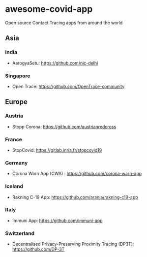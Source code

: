 # awesome-covid-app

Open source Contact Tracing apps from around the world

## Asia

### India

- AarogyaSetu: https://github.com/nic-delhi

### Singapore

- Open Trace: https://github.com/OpenTrace-community

## Europe

### Austria

- Stopp Corona: https://github.com/austrianredcross

### France

- StopCovid: https://gitlab.inria.fr/stopcovid19

### Germany

- Corona Warn App (CWA) : https://github.com/corona-warn-app

### Iceland

- Rakning C-19 App: https://github.com/aranja/rakning-c19-app

### Italy

- Immuni App: https://github.com/immuni-app

### Switzerland

- Decentralised Privacy-Preserving Proximity Tracing (DP3T): https://github.com/DP-3T
